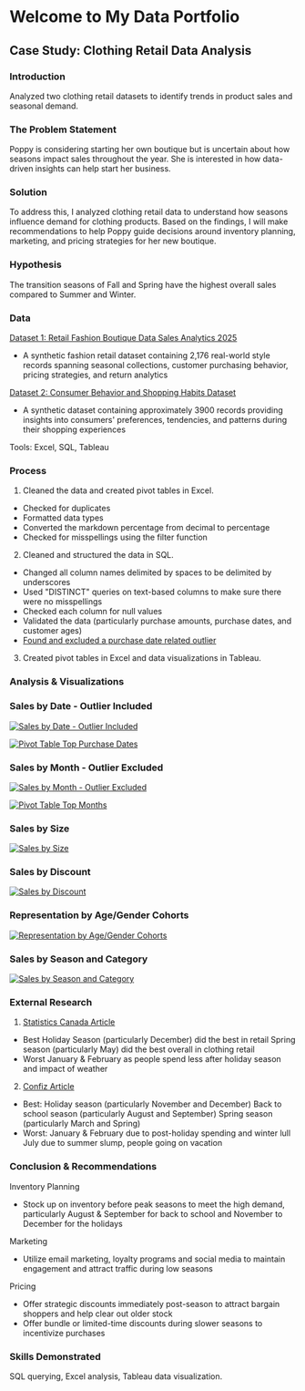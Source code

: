 # Welcome to My Data Portfolio  

## Case Study: Clothing Retail Data Analysis

### Introduction
Analyzed two clothing retail datasets to identify trends in product sales and seasonal demand.

### The Problem Statement
Poppy is considering starting her own boutique but is uncertain about how seasons impact sales throughout the year. She is interested in how data-driven insights can help start her business.

### Solution
To address this, I analyzed clothing retail data to understand how seasons influence demand for clothing products. Based on the findings, I will make recommendations to help Poppy guide decisions around inventory planning, marketing, and pricing strategies for her new boutique.

### Hypothesis

The transition seasons of Fall and Spring have the highest overall sales compared to Summer and Winter.

### Data
[Dataset 1: Retail Fashion Boutique Data Sales Analytics 2025](fashion_boutique_dataset.xlsx)
- A synthetic fashion retail dataset containing 2,176 real-world style records spanning seasonal collections, customer purchasing behavior, pricing strategies, and return analytics

[Dataset 2: Consumer Behavior and Shopping Habits Dataset](shopping_behavior_updated_supplemental.xlsx)
- A synthetic dataset containing approximately 3900 records providing insights into consumers' preferences, tendencies, and patterns during their shopping experiences
   
Tools: Excel, SQL, Tableau

### Process
1. Cleaned the data and created pivot tables in Excel.
- Checked for duplicates
- Formatted data types
- Converted the markdown percentage from decimal to percentage
- Checked for misspellings using the filter function
  
2. Cleaned and structured the data in SQL.
- Changed all column names delimited by spaces to be delimited by underscores
- Used "DISTINCT" queries on text-based columns to make sure there were no misspellings
- Checked each column for null values
- Validated the data (particularly purchase amounts, purchase dates, and customer ages)
- <u>Found and excluded a purchase date related outlier</u>
  
3. Created pivot tables in Excel and data visualizations in Tableau.

### Analysis & Visualizations
### Sales by Date - Outlier Included
[![Sales by Date - Outlier Included](images/SalesbyDateOutlier.PNG)](images/SalesbyDateOutlier.PNG)

[![Pivot Table Top Purchase Dates](images/PTTopPurchaseDates.PNG)](images/PTTopPurchaseDates.PNG)

### Sales by Month - Outlier Excluded
[![Sales by Month - Outlier Excluded](images/SalesbyMonth.PNG)](images/SalesbyMonth.PNG)

[![Pivot Table Top Months](images/PTTopMonths.PNG)](images/PTTopMonths.PNG)

### Sales by Size
[![Sales by Size](images/SalesbySize.PNG)](images/SalesbySize.PNG)

### Sales by Discount
[![Sales by Discount](images/SalesbyDiscount.PNG)](images/SalesbyDiscount.PNG)

### Representation by Age/Gender Cohorts
[![Representation by Age/Gender Cohorts](images/RepbyAgeGenderCohorts.PNG)](images/RepbyAgeGenderCohorts.PNG)

### Sales by Season and Category
[![Sales by Season and Category](images/SalesbySeasonCategory.PNG)](images/SalesbySeasonCategory.PNG)

### External Research
1. [Statistics Canada Article](https://www.statcan.gc.ca/o1/en/plus/5241-its-second-most-wonderful-time-year-canadian-retailers)
- Best
Holiday Season (particularly December) did the best in retail
Spring season (particularly May) did the best overall in clothing retail
- Worst
January & February as people spend less after holiday season and impact of weather

2. [Confiz Article](https://www.confiz.com/blog/best-and-worst-months-for-retail-sales/)
- Best:
Holiday season (particularly November and December)
Back to school season (particularly August and September)
Spring season (particularly March and Spring)
- Worst:
January & February due to post-holiday spending and winter lull
July due to summer slump, people going on vacation

### Conclusion & Recommendations
Inventory Planning
- Stock up on inventory before peak seasons to meet the high demand, particularly August & September for back to school and November to December for the holidays

Marketing
- Utilize email marketing, loyalty programs and social media to maintain engagement and attract traffic during low seasons

Pricing
- Offer strategic discounts immediately post-season to attract bargain shoppers and help clear out older stock
- Offer bundle or limited-time discounts during slower seasons to incentivize purchases

### Skills Demonstrated
SQL querying, Excel analysis, Tableau data visualization.
